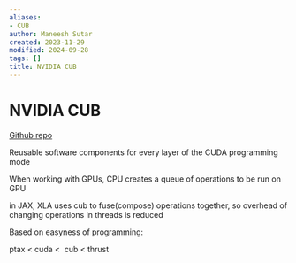 ```yaml
---
aliases:
- CUB
author: Maneesh Sutar
created: 2023-11-29
modified: 2024-09-28
tags: []
title: NVIDIA CUB
---
```


# NVIDIA CUB

[Github repo](https://github.com/NVIDIA/cub)

Reusable software components for every layer of the CUDA programming mode

When working with GPUs, CPU creates a queue of operations to be run on GPU

in JAX, XLA uses cub to fuse(compose) operations together, so overhead of changing operations in threads is reduced

Based on easyness of programming:

ptax \< cuda \<  cub \< thrust
